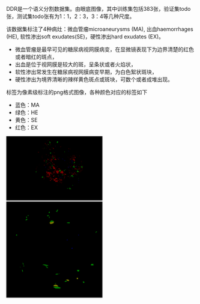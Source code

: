 
DDR是一个语义分割数据集。由眼底图像，其中训练集包括383张，验证集todo张，测试集todo张有为1：1，2：3，3：4等几种尺度。

该数据集标注了4种病灶：微血管瘤microaneurysms (MA), 出血haemorrhages (HE), 软性渗出soft exudates(SE)，硬性渗出hard exudates (EX)。

- 微血管瘤是最早可见的糖尿病视网膜病变，在显微镜表现下为边界清楚的红色或者暗红的斑点，
- 出血是位于视网膜是较大的斑，呈条状或者火焰状，
- 软性渗出常发生在糖尿病视网膜病变早期，为白色絮状斑块，
- 硬性渗出为境界清晰的辣样黄色斑点或斑块，可数个或者成堆出现。



标签为像素级标注的png格式图像，各种颜色对应的标签如下

* 蓝色：MA
* 绿色：HE
* 黄色：SE
* 红色：EX

<img src="images/007-3319-200.png" alt="007-3319-200.png" style="zoom: 25%;" />
<img src="images/007-3375-200.png" alt="007-3375-200.png" style="zoom:25%;" />
